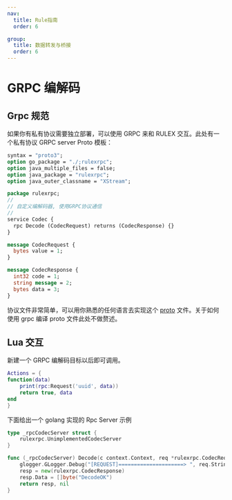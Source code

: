 ```yaml
---
nav:
  title: Rule指南
  order: 6

group:
  title: 数据转发与桥接
  order: 6
---
```


# GRPC 编解码

## Grpc 规范

如果你有私有协议需要独立部署，可以使用 GRPC 来和 RULEX 交互。此处有一个私有协议 GRPC server Proto 模板：

```proto
syntax = "proto3";
option go_package = "./;rulexrpc";
option java_multiple_files = false;
option java_package = "rulexrpc";
option java_outer_classname = "XStream";

package rulexrpc;
//
// 自定义编解码器, 使用GRPC协议通信
//
service Codec {
  rpc Decode (CodecRequest) returns (CodecResponse) {}
}

message CodecRequest {
  bytes value = 1;
}

message CodecResponse {
  int32 code = 1;
  string message = 2;
  bytes data = 3;
}

```

协议文件非常简单，可以用你熟悉的任何语言去实现这个 [proto](https://github.com/hootrhino/rulex/blob/dev/v0.6.4/component/rulexrpc/xcodec.proto) 文件。关于如何使用 grpc 编译 proto 文件此处不做赘述。

## Lua 交互

新建一个 GRPC 编解码目标以后即可调用。

```lua
Actions = {
function(data)
    print(rpc:Request('uuid', data))
    return true, data
end
}
```

下面给出一个 golang 实现的 Rpc Server 示例

```go
type _rpcCodecServer struct {
	rulexrpc.UnimplementedCodecServer
}

func (_rpcCodecServer) Decode(c context.Context, req *rulexrpc.CodecRequest) (resp *rulexrpc.CodecResponse, err error) {
	glogger.GLogger.Debug("[REQUEST]=====================> ", req.String())
	resp = new(rulexrpc.CodecResponse)
	resp.Data = []byte("DecodeOK")
	return resp, nil
}
```
